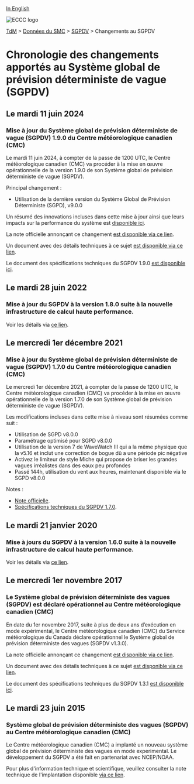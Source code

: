 [In English](changelog_gdwps_en.md)

![ECCC logo](../../img_eccc-logo.png)

[TdM](../../readme_fr.md) > [Données du SMC](../readme_fr.md) > [SGPDV](readme_gdwps_fr.md) > Changements au SGPDV

# Chronologie des changements apportés au Système global de prévision déterministe de vague (SGPDV)

## Le mardi 11 juin 2024

### Mise à jour du Système global de prévision déterministe de vague (SGPDV) 1.9.0 du Centre météorologique canadien (CMC)

Le mardi 11 juin 2024, à compter de la passe de 1200 UTC, le Centre météorologique canadien (CMC) va procéder à la mise en œuvre opérationnelle de la version 1.9.0 de son Système global de prévision déterministe de vague (SGPDV).

Principal changement :

* Utilisation de la dernière version du Système Global de Prévision Déterministe (SGPD), v9.0.0
 
Un résumé des innovations incluses dans cette mise à jour ainsi que leurs impacts sur la performance du système est [disponible ici](https://collaboration.cmc.ec.gc.ca/cmc/cmoi/product_guide/docs/fact_sheets/factsheet_gdwps-190_f.pdf).

La note officielle annonçant ce changement [est disponible via ce lien](https://dd.meteo.gc.ca/doc/genots/2024/06/10/NOCN03_CWAO_101857___46443).

Un document avec des détails techniques à ce sujet [est disponible via ce lien](http://collaboration.cmc.ec.gc.ca/cmc/cmoi/product_guide/docs/tech_notes/technote_gdwps-190_f.pdf).

Le document des spécifications techniques du SGPDV 1.9.0 [est disponible ici](https://collaboration.cmc.ec.gc.ca/cmc/cmoi/product_guide/docs/tech_specifications/tech_specifications_GDWPS_1.9.0_f.pdf).


## Le mardi 28 juin 2022

### Mise à jour du SGPDV à la version 1.8.0 suite à la nouvelle infrastructure de calcul haute performance. 

Voir les détails via [ce lien](../changelog_multisystems_fr.md).

## Le mercredi 1er décembre 2021

### Mise à jour du Système global de prévision déterministe de vague (SGPDV) 1.7.0 du Centre météorologique canadien (CMC)

Le mercredi 1er décembre 2021, à compter de la passe de 1200 UTC, le Centre météorologique canadien (CMC) va procéder à la mise en œuvre opérationnelle de la version 1.7.0 de son Système global de prévision déterministe de vague (SGPDV).

Les modifications incluses dans cette mise à niveau sont résumées comme suit :

* Utilisation de SGPD v8.0.0
* Paramétrage optimisé pour SGPD v8.0.0
* Utilisation de la version 7 de WaveWatch III qui a la même physique que la v5.16 et inclut une correction de bogue dû a une période pic négative
* Activez le limiteur de style Miche qui propose de briser les grandes vagues irréalistes dans des eaux peu profondes
* Passé 144h, utilisation du vent aux heures, maintenant disponible via le SGPD v8.0.0 

Notes :

* [Note officielle](http://dd.meteo.gc.ca/doc/genots/2021/11/26/NOCN03_CWAO_262118___50159).
* [Spécifications techniques du SGPDV 1.7.0](https://collaboration.cmc.ec.gc.ca/cmc/cmoi/product_guide/docs/tech_specifications/tech_specifications_GDWPS_1.7.0_f.pdf).

## Le mardi 21 janvier 2020

### Mise à jours du SGPDV à la version 1.6.0 suite à la nouvelle infrastructure de calcul haute performance. 

Voir les détails via [ce lien](../changelog_multisystems_fr.md).

## Le mercredi 1er novembre 2017

### Le Système global de prévision déterministe des vagues (SGPDV) est déclaré opérationnel au Centre météorologique canadien (CMC)

En date du 1er novembre 2017, suite à plus de deux ans d’exécution en mode expérimental, le Centre météorologique canadien (CMC) du Service météorologique du Canada déclare opérationnel le Système global de prévision déterministe des vagues (SGPDV v1.3.0).

La note officielle annonçant ce changement [est disponible via ce lien](http://dd.meteo.gc.ca/doc/genots/2017/10/31/NOCN03_CWAO_311455___01870).

Un document avec des détails techniques à ce sujet [est disponible via ce lien](https://collaboration.cmc.ec.gc.ca/cmc/cmoi/product_guide/docs/lib/op_systems/doc_opchanges/technote_gdwps_20150623_f.pdf).

Le document des spécifications techniques du SGPDV 1.3.1 [est disponible ici](https://collaboration.cmc.ec.gc.ca/cmc/cmoi/product_guide/docs/tech_specifications/tech_specifications_GDWPS_1.3.1_f.pdf).


## Le mardi 23 juin 2015

### Système global de prévision déterministe des vagues (SGPDV) au Centre météorologique canadien (CMC)

Le Centre météorologique canadien (CMC) a implanté un nouveau système global de prévision déterministe des vagues en mode experimental. Le développement du SGPDV a été fait en partenariat avec NCEP/NOAA.

Pour plus d'information technique et scientifique, veuillez consulter la note technique de l'implantation disponible [via ce lien](https://collaboration.cmc.ec.gc.ca/cmc/cmoi/product_guide/docs/tech_notes/technote_gdwps_20150623_f.pdf).


